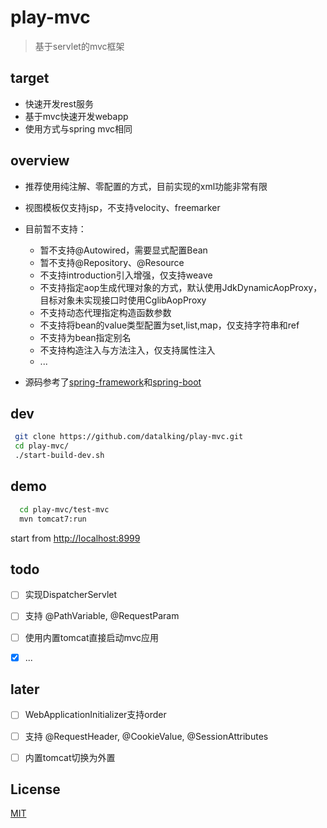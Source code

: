 # play-mvc   
>基于servlet的mvc框架   

## target
- 快速开发rest服务
- 基于mvc快速开发webapp
- 使用方式与spring mvc相同

## overview
- 推荐使用纯注解、零配置的方式，目前实现的xml功能非常有限
- 视图模板仅支持jsp，不支持velocity、freemarker   
- 目前暂不支持：
    - 暂不支持@Autowired，需要显式配置Bean  
    - 暂不支持@Repository、@Resource  
    - 不支持introduction引入增强，仅支持weave  
    - 不支持指定aop生成代理对象的方式，默认使用JdkDynamicAopProxy，目标对象未实现接口时使用CglibAopProxy
    - 不支持动态代理指定构造函数参数
    - 不支持将bean的value类型配置为set,list,map，仅支持字符串和ref  
    - 不支持为bean指定别名
    - 不支持构造注入与方法注入，仅支持属性注入
    - ...
    
- 源码参考了[spring-framework](https://github.com/spring-projects/spring-framework)和[spring-boot](https://github.com/spring-projects/spring-boot) 

## dev 
```sh
 git clone https://github.com/datalking/play-mvc.git
 cd play-mvc/
 ./start-build-dev.sh
```

## demo
```sh
  cd play-mvc/test-mvc
  mvn tomcat7:run
```

start from [http://localhost:8999](http://localhost:8999)

## todo

- [ ] 实现DispatcherServlet 
- [ ] 支持 @PathVariable, @RequestParam 
- [ ] 使用内置tomcat直接启动mvc应用 

- [x] ...

## later

- [ ] WebApplicationInitializer支持order 
- [ ] 支持 @RequestHeader, @CookieValue, @SessionAttributes 
- [ ] 内置tomcat切换为外置 


## License

[MIT](http://opensource.org/licenses/MIT)




